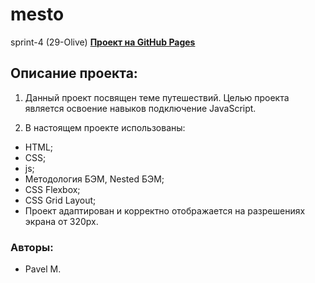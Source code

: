 # mesto

sprint-4 (29-Olive)
**[Проект на GitHub Pages](https://pmpilot.github.io/mesto/)**

## Описание проекта:
1. Данный проект посвящен теме путешествий. Целью проекта является освоение навыков подключение JavaScript.

2. В настоящем проекте использованы:
* HTML;
* CSS;
* js;
* Методология БЭМ, Nested БЭМ;
* CSS Flexbox;
* CSS Grid Layout;
* Проект адаптирован и корректно отображается на разрешениях экрана от 320px.

### Авторы:
* Pavel M.